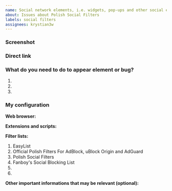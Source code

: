 ```yaml
---
name: Social network elements, i.e. widgets, pop-ups and other social elements
about: Issues about Polish Social Filters
labels: social filters
assignees: krystian3w
---
```


<!--
Thanks for reporting to Polish Filters for AdBlock, uBlock and AdGuard.
-->
### Screenshot
<!--
Drag and drop your screenshot here or place a link to it.
-->

### Direct link
<!--
Insert here a direct link to the page, where the element or bug occurs.
-->

### What do you need to do to appear element or bug?
1. 
2. 
3. 


### My configuration
**Web browser:**

**Extensions and scripts:**

**Filter lists:**
1. EasyList
2. Official Polish Filters For AdBlock, uBlock Origin and AdGuard
3. Polish Social Filters
4. Fanboy's Social Blocking List
5. 
6. 

**Other important informations that may be relevant (optional):**

